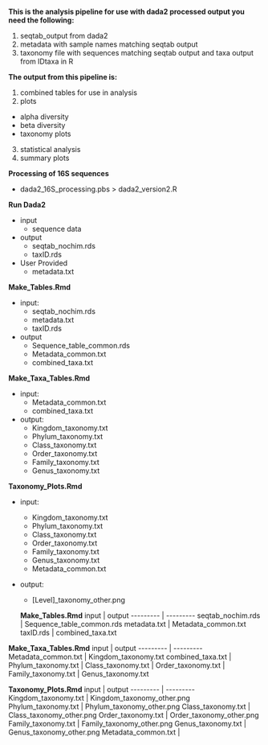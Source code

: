 **This is the analysis pipeline for use with dada2 processed output you need the following:** 
1) seqtab_output from dada2
2) metadata with sample names matching seqtab output
3) taxonomy file with sequences matching seqtab output and taxa output from IDtaxa in R

**The output from this pipeline is:**
1) combined tables for use in analysis
2) plots
 - alpha diversity
 - beta diversity
 - taxonomy plots
3) statistical analysis
4) summary plots

**Processing of 16S sequences**
  - dada2_16S_processing.pbs > dada2_version2.R



**Run Dada2**
- input
  - sequence data
- output
  - seqtab_nochim.rds
  - taxID.rds
- User Provided
  - metadata.txt

**Make_Tables.Rmd**
- input: 
  - seqtab_nochim.rds
  - metadata.txt
  - taxID.rds
- output
  - Sequence_table_common.rds
  - Metadata_common.txt
  - combined_taxa.txt

**Make_Taxa_Tables.Rmd**
- input: 	
  - Metadata_common.txt
  - combined_taxa.txt
- output:	
  - Kingdom_taxonomy.txt
  - Phylum_taxonomy.txt
  - Class_taxonomy.txt
  - Order_taxonomy.txt
  - Family_taxonomy.txt
  - Genus_taxonomy.txt

**Taxonomy_Plots.Rmd**
- input:
  - Kingdom_taxonomy.txt
  - Phylum_taxonomy.txt
  - Class_taxonomy.txt
  - Order_taxonomy.txt
  - Family_taxonomy.txt
  - Genus_taxonomy.txt
  - Metadata_common.txt
- output:	
  - [Level]_taxonomy_other.png
  
  
  
  **Make_Tables.Rmd**
input | output
--------- | ---------
seqtab_nochim.rds | Sequence_table_common.rds
metadata.txt | Metadata_common.txt
taxID.rds | combined_taxa.txt

**Make_Taxa_Tables.Rmd**
input | output
--------- | ---------
Metadata_common.txt | Kingdom_taxonomy.txt
combined_taxa.txt | Phylum_taxonomy.txt
  | Class_taxonomy.txt
  | Order_taxonomy.txt
  | Family_taxonomy.txt
  | Genus_taxonomy.txt

**Taxonomy_Plots.Rmd**
input | output
--------- | ---------
Kingdom_taxonomy.txt | Kingdom_taxonomy_other.png
Phylum_taxonomy.txt | Phylum_taxonomy_other.png
Class_taxonomy.txt | Class_taxonomy_other.png
Order_taxonomy.txt | Order_taxonomy_other.png
Family_taxonomy.txt | Family_taxonomy_other.png
Genus_taxonomy.txt | Genus_taxonomy_other.png
Metadata_common.txt | 